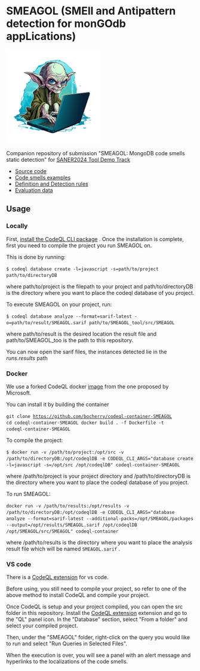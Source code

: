 # SMEAGOL (SMEll and Antipattern detection for monGOdb appLications)

 <img src="SMEAGOL_logo.png" width="50%" />

Companion repository of submission "SMEAGOL: MongoDB code smells static detection" for [SANER2024 Tool Demo Track](https://conf.researchr.org/track/saner-2024/saner-2024-tool-demo-track-)

- [Source code](src/README.md)
- [Code smells examples](examples/README.md)
- [Definition and Detection rules](definitions/README.md)
- [Evaluation data](evaluation/analysis.ipynb)

## Usage

### Locally

First, [install the CodeQL CLI package](https://docs.github.com/en/code-security/codeql-cli/getting-started-with-the-codeql-cli/setting-up-the-codeql-cli#1-download-the-codeql-cli-zip-package) .
Once the installation is complete, first you need to compile the project you run SMEAGOL on.

This is done by running:

`$ codeql database create -l=javascript -s=path/to/project path/to/directoryDB`

where path/to/project is the filepath to your project and path/to/directoryDB is the directory where you want to place the codeql database of you project.

To execute SMEAGOL on your project, run:

`$ codeql database analyze --format=sarif-latest -o=path/to/result/SMEAGOL.sarif path/to/SMEAGOL_tool/src/SMEAGOL`

where path/to/result is the desired location the result file and path/to/SMEAGOL_too is the path to this repository.

You can now open the sarif files, the instances detected lie in the _runs.results_ path

### Docker

We use a forked CodeQL docker [image](https://github.com/bocherry/codeql-container-SMEAGOL) from the one proposed by Microsoft.

You can install it by building the container

<code>git clone https://github.com/bocherry/codeql-container-SMEAGOL
cd codeql-container-SMEAGOL
docker build . -f Dockerfile -t codeql-container-SMEAGOL</code>

To compile the project:

`$ docker run -v /path/to/project:/opt/src -v /path/to/directoryDB:/opt/codeqlDB -e CODEQL_CLI_ARGS="database create -l=javascript -s=/opt/src /opt/codeqlDB" codeql-container-SMEAGOL`

where /path/to/project is your project directory and /path/to/directoryDB is the directory where you want to place the codeql database of you project.

To run SMEAGOL:

`docker run -v /path/to/results:/opt/results -v /path/to/directoryDB:/opt/codeqlDB -e CODEQL_CLI_ARGS="database analyze --format=sarif-latest --additional-packs=/opt/SMEAGOL/packages --output=/opt/results/SMEAGOL.sarif /opt/codeqlDB /opt/SMEAGOL/src/SMEAGOL" codeql-container`

where /path/to/results is the directory where you want to place the analysis result file which will be named `SMEAGOL.sarif` .

### VS code

There is a [CodeQL extension](https://marketplace.visualstudio.com/items?itemName=GitHub.vscode-codeql) for vs code.

Before using, you still need to compile your project, so refer to one of the above method to install CodeQL and compile your project.

Once CodeQL is setup and your project compiled, you can open the src folder in this repository.
Install the [CodeQL extension](https://marketplace.visualstudio.com/items?itemName=GitHub.vscode-codeql) extension and go to the "QL" panel icon.
In the "Database" section, select "From a folder" and select your compiled project.

Then, under the "SMEAGOL" folder, right-click on the query you would like to run and select "Run Queries in Selected Files".

When the execution is over, you will see a panel with an alert message and hyperlinks to the localizations of the code smells.
